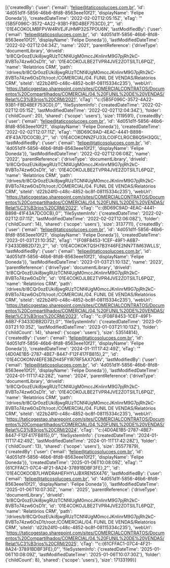 [{'createdBy': {'user': {'email': 'felipe@taticosolucoes.com.br', 'id': '4d051d1f-5856-46b6-8fd8-8563eee10f21', 'displayName': 'Felipe Doneda'}}, 'createdDateTime': '2022-02-02T12:05:15Z', 'eTag': '"{5B5F096C-3572-4A22-93B1-FBD4BEF753CD},2"', 'id': '01E4COKOLMBFPVW4RVEJFJHMP32S7POU6N', 'lastModifiedBy': {'user': {'email': 'felipe@taticosolucoes.com.br', 'id': '4d051d1f-5856-46b6-8fd8-8563eee10f21', 'displayName': 'Felipe Doneda'}}, 'lastModifiedDateTime': '2022-02-02T12:04:34Z', 'name': '2021', 'parentReference': {'driveType': 'documentLibrary', 'driveId': 'b!8CQr0ozEUki8jwgRUzTCNf4UgM0mccJKnlinrM9G7pjRh2kC-8VBTo74zw6OsD1t', 'id': '01E4COKOJLBE2TVPR4JVE2ZOTSILTL6PQZ', 'name': 'Relatórios CRM', 'path': '/drives/b!8CQr0ozEUki8jwgRUzTCNf4UgM0mccJKnlinrM9G7pjRh2kC-8VBTo74zw6OsD1t/root:/COMERCIAL/04. FUNIL DE VENDAS/Relatórios CRM', 'siteId': 'd22b24f0-c48c-4852-bc8f-08115334c235'}, 'webUrl': 'https://taticogestao.sharepoint.com/sites/COMERCIALCONTRATOS/Documentos%20Compartilhados/COMERCIAL/04.%20FUNIL%20DE%20VENDAS/Relat%C3%B3rios%20CRM/2021', 'cTag': '"c:{5B5F096C-3572-4A22-93B1-FBD4BEF753CD},0"', 'fileSystemInfo': {'createdDateTime': '2022-02-02T12:05:15Z', 'lastModifiedDateTime': '2022-02-02T12:04:34Z'}, 'folder': {'childCount': 20}, 'shared': {'scope': 'users'}, 'size': 1119591}, {'createdBy': {'user': {'email': 'felipe@taticosolucoes.com.br', 'id': '4d051d1f-5856-46b6-8fd8-8563eee10f21', 'displayName': 'Felipe Doneda'}}, 'createdDateTime': '2022-02-02T12:07:11Z', 'eTag': '"{BD69C9AD-4EAC-4441-B898-41F43A7DC0CB},2"', 'id': '01E4COKONNZFU33LCOIFCLRGCB6Q5H3QGL', 'lastModifiedBy': {'user': {'email': 'felipe@taticosolucoes.com.br', 'id': '4d051d1f-5856-46b6-8fd8-8563eee10f21', 'displayName': 'Felipe Doneda'}}, 'lastModifiedDateTime': '2022-02-02T12:06:08Z', 'name': '2022', 'parentReference': {'driveType': 'documentLibrary', 'driveId': 'b!8CQr0ozEUki8jwgRUzTCNf4UgM0mccJKnlinrM9G7pjRh2kC-8VBTo74zw6OsD1t', 'id': '01E4COKOJLBE2TVPR4JVE2ZOTSILTL6PQZ', 'name': 'Relatórios CRM', 'path': '/drives/b!8CQr0ozEUki8jwgRUzTCNf4UgM0mccJKnlinrM9G7pjRh2kC-8VBTo74zw6OsD1t/root:/COMERCIAL/04. FUNIL DE VENDAS/Relatórios CRM', 'siteId': 'd22b24f0-c48c-4852-bc8f-08115334c235'}, 'webUrl': 'https://taticogestao.sharepoint.com/sites/COMERCIALCONTRATOS/Documentos%20Compartilhados/COMERCIAL/04.%20FUNIL%20DE%20VENDAS/Relat%C3%B3rios%20CRM/2022', 'cTag': '"c:{BD69C9AD-4EAC-4441-B898-41F43A7DC0CB},0"', 'fileSystemInfo': {'createdDateTime': '2022-02-02T12:07:11Z', 'lastModifiedDateTime': '2022-02-02T12:06:08Z'}, 'folder': {'childCount': 14}, 'shared': {'scope': 'users'}, 'size': 3137711}, {'createdBy': {'user': {'email': 'felipe@taticosolucoes.com.br', 'id': '4d051d1f-5856-46b6-8fd8-8563eee10f21', 'displayName': 'Felipe Doneda'}}, 'createdDateTime': '2023-01-03T21:10:35Z', 'eTag': '"{F08F8453-1CEF-49F1-A6B7-F3433DBB2D72},2"', 'id': '01E4COKOKTQSH7B3Y46FE2NN7TIM63WLLS', 'lastModifiedBy': {'user': {'email': 'felipe@taticosolucoes.com.br', 'id': '4d051d1f-5856-46b6-8fd8-8563eee10f21', 'displayName': 'Felipe Doneda'}}, 'lastModifiedDateTime': '2023-01-03T21:10:13Z', 'name': '2023', 'parentReference': {'driveType': 'documentLibrary', 'driveId': 'b!8CQr0ozEUki8jwgRUzTCNf4UgM0mccJKnlinrM9G7pjRh2kC-8VBTo74zw6OsD1t', 'id': '01E4COKOJLBE2TVPR4JVE2ZOTSILTL6PQZ', 'name': 'Relatórios CRM', 'path': '/drives/b!8CQr0ozEUki8jwgRUzTCNf4UgM0mccJKnlinrM9G7pjRh2kC-8VBTo74zw6OsD1t/root:/COMERCIAL/04. FUNIL DE VENDAS/Relatórios CRM', 'siteId': 'd22b24f0-c48c-4852-bc8f-08115334c235'}, 'webUrl': 'https://taticogestao.sharepoint.com/sites/COMERCIALCONTRATOS/Documentos%20Compartilhados/COMERCIAL/04.%20FUNIL%20DE%20VENDAS/Relat%C3%B3rios%20CRM/2023', 'cTag': '"c:{F08F8453-1CEF-49F1-A6B7-F3433DBB2D72},0"', 'fileSystemInfo': {'createdDateTime': '2023-01-03T21:10:35Z', 'lastModifiedDateTime': '2023-01-03T21:10:13Z'}, 'folder': {'childCount': 14}, 'shared': {'scope': 'users'}, 'size': 53514814}, {'createdBy': {'user': {'email': 'felipe@taticosolucoes.com.br', 'id': '4d051d1f-5856-46b6-8fd8-8563eee10f21', 'displayName': 'Felipe Doneda'}}, 'createdDateTime': '2024-01-11T17:42:49Z', 'eTag': '"{4D0AE1B5-2787-4BE7-8447-F12F417FB815},2"', 'id': '01E4COKONV4EFE3BZH45FYIR7RF5AX7OAV', 'lastModifiedBy': {'user': {'email': 'felipe@taticosolucoes.com.br', 'id': '4d051d1f-5856-46b6-8fd8-8563eee10f21', 'displayName': 'Felipe Doneda'}}, 'lastModifiedDateTime': '2024-01-11T17:42:28Z', 'name': '2024', 'parentReference': {'driveType': 'documentLibrary', 'driveId': 'b!8CQr0ozEUki8jwgRUzTCNf4UgM0mccJKnlinrM9G7pjRh2kC-8VBTo74zw6OsD1t', 'id': '01E4COKOJLBE2TVPR4JVE2ZOTSILTL6PQZ', 'name': 'Relatórios CRM', 'path': '/drives/b!8CQr0ozEUki8jwgRUzTCNf4UgM0mccJKnlinrM9G7pjRh2kC-8VBTo74zw6OsD1t/root:/COMERCIAL/04. FUNIL DE VENDAS/Relatórios CRM', 'siteId': 'd22b24f0-c48c-4852-bc8f-08115334c235'}, 'webUrl': 'https://taticogestao.sharepoint.com/sites/COMERCIALCONTRATOS/Documentos%20Compartilhados/COMERCIAL/04.%20FUNIL%20DE%20VENDAS/Relat%C3%B3rios%20CRM/2024', 'cTag': '"c:{4D0AE1B5-2787-4BE7-8447-F12F417FB815},0"', 'fileSystemInfo': {'createdDateTime': '2024-01-11T17:42:49Z', 'lastModifiedDateTime': '2024-01-11T17:42:28Z'}, 'folder': {'childCount': 13}, 'shared': {'scope': 'users'}, 'size': 35577879}, {'createdBy': {'user': {'email': 'felipe@taticosolucoes.com.br', 'id': '4d051d1f-5856-46b6-8fd8-8563eee10f21', 'displayName': 'Felipe Doneda'}}, 'createdDateTime': '2025-01-06T10:08:09Z', 'eTag': '"{61CFFAC1-07C4-4F21-8A24-37891BDBF3FE},2"', 'id': '01E4COKOOB7LHWDRAHEFHYUJBXREN5X476', 'lastModifiedBy': {'user': {'email': 'felipe@taticosolucoes.com.br', 'id': '4d051d1f-5856-46b6-8fd8-8563eee10f21', 'displayName': 'Felipe Doneda'}}, 'lastModifiedDateTime': '2025-01-06T10:07:30Z', 'name': '2025', 'parentReference': {'driveType': 'documentLibrary', 'driveId': 'b!8CQr0ozEUki8jwgRUzTCNf4UgM0mccJKnlinrM9G7pjRh2kC-8VBTo74zw6OsD1t', 'id': '01E4COKOJLBE2TVPR4JVE2ZOTSILTL6PQZ', 'name': 'Relatórios CRM', 'path': '/drives/b!8CQr0ozEUki8jwgRUzTCNf4UgM0mccJKnlinrM9G7pjRh2kC-8VBTo74zw6OsD1t/root:/COMERCIAL/04. FUNIL DE VENDAS/Relatórios CRM', 'siteId': 'd22b24f0-c48c-4852-bc8f-08115334c235'}, 'webUrl': 'https://taticogestao.sharepoint.com/sites/COMERCIALCONTRATOS/Documentos%20Compartilhados/COMERCIAL/04.%20FUNIL%20DE%20VENDAS/Relat%C3%B3rios%20CRM/2025', 'cTag': '"c:{61CFFAC1-07C4-4F21-8A24-37891BDBF3FE},0"', 'fileSystemInfo': {'createdDateTime': '2025-01-06T10:08:09Z', 'lastModifiedDateTime': '2025-01-06T10:07:30Z'}, 'folder': {'childCount': 8}, 'shared': {'scope': 'users'}, 'size': 17133199}]